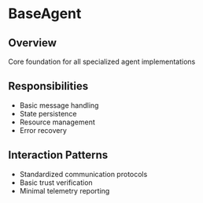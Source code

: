 # BaseAgent

## Overview
Core foundation for all specialized agent implementations

## Responsibilities
- Basic message handling
- State persistence
- Resource management
- Error recovery

## Interaction Patterns
- Standardized communication protocols
- Basic trust verification
- Minimal telemetry reporting
